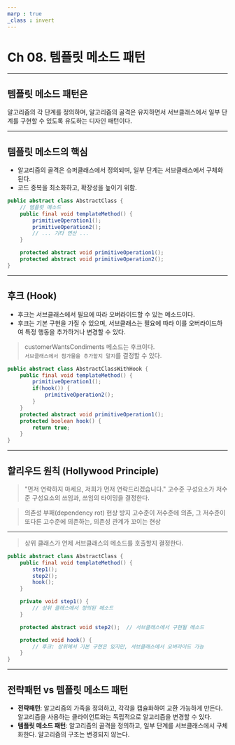 ```yaml
---
marp : true
_class : invert
---
```


# Ch 08. 템플릿 메소드 패턴

---
## **템플릿 메소드 패턴**은 
알고리즘의 각 단계를 정의하며, 알고리즘의 골격은 유지하면서 서브클래스에서 일부 단계를 구현할 수 있도록 유도하는 디자인 패턴이다.

--- 

## 템플릿 메소드의 핵심
- 알고리즘의 골격은 슈퍼클래스에서 정의되며, 일부 단계는 서브클래스에서 구체화된다.
- 코드 중복을 최소화하고, 확장성을 높이기 위함.

```java
public abstract class AbstractClass {
    // 템플릿 메소드
    public final void templateMethod() {
        primitiveOperation1();
        primitiveOperation2();
        // ... 기타 연산 ...
    }

    protected abstract void primitiveOperation1();
    protected abstract void primitiveOperation2();
}
```

---

## 후크 (Hook)  

- 후크는 서브클래스에서 필요에 따라 오버라이드할 수 있는 메소드이다.
- 후크는 기본 구현을 가질 수 있으며, 서브클래스는 필요에 따라 이를 오버라이드하여 특정 행동을 추가하거나 변경할 수 있다.

> customerWantsCondiments 메소드는 후크이다.  
> `서브클래스에서 첨가물을 추가할지 말지`를 결정할 수 있다.
```java
public abstract class AbstractClassWithHook {
    public final void templateMethod() {
        primitiveOperation1();
        if(hook()) {
            primitiveOperation2();
        }
    }
    protected abstract void primitiveOperation1();
    protected boolean hook() {
        return true;
    }
}
```

---

## 할리우드 원칙 (Hollywood Principle)
> "먼저 연락하지 마세요, 저희가 먼저 연락드리겠습니다."
> 고수준 구성요소가 저수준 구성요소의 쓰임과, 쓰임의 타이밍을 결정한다.

> 의존성 부패(dependency rot) 현상 방지
> 고수준이 저수준에 의존, 그 저수준이 또다른 고수준에 의존하는, 의존성 관계가 꼬이는 현상


---

> 상위 클래스가 언제 서브클래스의 메소드를 호출할지 결정한다.
```java
public abstract class AbstractClass {
    public final void templateMethod() {
        step1();
        step2();
        hook();
    }

    private void step1() {
        // 상위 클래스에서 정의된 메소드
    }

    protected abstract void step2();  // 서브클래스에서 구현될 메소드

    protected void hook() {
        // 후크: 상위에서 기본 구현은 있지만, 서브클래스에서 오버라이드 가능
    }
}
```

---

## 전략패턴 vs 템플릿 메소드 패턴
- **전략패턴**: 알고리즘의 가족을 정의하고, 각각을 캡슐화하여 교환 가능하게 만든다. 알고리즘을 사용하는 클라이언트와는 독립적으로 알고리즘을 변경할 수 있다.
- **템플릿 메소드 패턴**: 알고리즘의 골격을 정의하고, 일부 단계를 서브클래스에서 구체화한다. 알고리즘의 구조는 변경되지 않는다.
